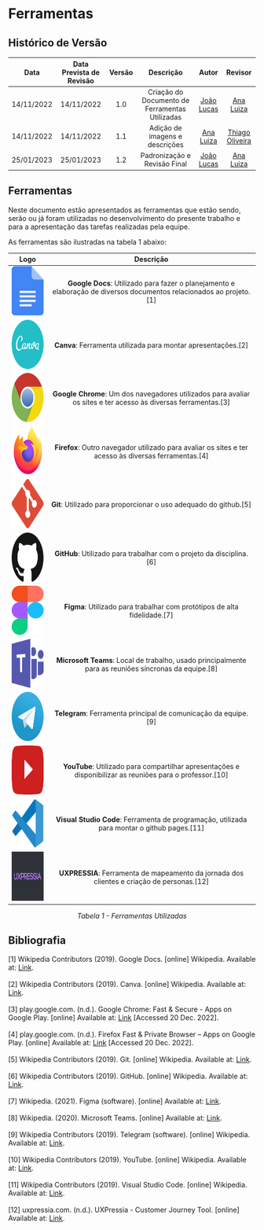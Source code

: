 # Ferramentas

## <a>Histórico de Versão</a>
|    Data    | Data Prevista de Revisão | Versão |                   Descrição                    |                   Autor                    |                    Revisor                     |
| :--------: | :----------------------: | :----: | :--------------------------------------------: | :----------------------------------------: | :--------------------------------------------: |
| 14/11/2022 |        14/11/2022        |  1.0   | Criação do Documento de Ferramentas Utilizadas | [João Lucas](https://github.com/HacKairos) |     [Ana Luiza](https://github.com/AnHoff)     |
| 14/11/2022 |        14/11/2022        |  1.1   |         Adição de imagens e descrições         |   [Ana Luiza](https://github.com/AnHoff)   | [Thiago Oliveira](https://github.com/Thiab394) |
| 25/01/2023 |        25/01/2023        |  1.2   |          Padronização e Revisão Final          | [João Lucas](https://github.com/HacKairos) |     [Ana Luiza](https://github.com/AnHoff)     |

## <a>Ferramentas</a>
Neste documento estão apresentados as ferramentas que estão sendo, serão ou já foram utilizadas no desenvolvimento do presente trabalho e para a apresentação das tarefas realizadas pela equipe.

As ferramentas são ilustradas na tabela 1 abaixo:

<Center>

|                                              Logo                                              |                                                      Descrição                                                       |
| :--------------------------------------------------------------------------------------------: | :------------------------------------------------------------------------------------------------------------------: |
|        <img src="../../assets/ferramentasLogo/docs.svg" width="100" height="100"></img>        | **Google Docs**: Utilizado para fazer o planejamento e elaboração de diversos documentos relacionados ao projeto.[1] |
|       <img src="../../assets/ferramentasLogo/canva.svg" width="100" height="100"></img>        |                            **Canva**: Ferramenta utilizada para montar apresentações.[2]                             |
|       <img src="../../assets/ferramentasLogo/chrome.svg" width="100" height="100"></img>       |   **Google Chrome**: Um dos navegadores utilizados para avaliar os sites e ter acesso às diversas ferramentas.[3]    |
|      <img src="../../assets/ferramentasLogo/firefox.svg" width="100" height="100"></img>       |        **Firefox**: Outro navegador utilizado para avaliar os sites e ter acesso às diversas ferramentas.[4]         |
|        <img src="../../assets/ferramentasLogo/git.svg" width="100" height="100"></img>         |                          **Git**: Utilizado para proporcionar o uso adequado do github.[5]                           |
|       <img src="../../assets/ferramentasLogo/github.svg" width="100" height="100"></img>       |                         **GitHub**: Utilizado para trabalhar com o projeto da disciplina.[6]                         |
|       <img src="../../assets/ferramentasLogo/figma.svg" width="100" height="100"></img>        |                      **Figma**: Utilizado para trabalhar com protótipos de alta fidelidade.[7]                       |
|  <img src="../../assets/ferramentasLogo/microsoft-teams.svg" width="100" height="100"></img>   |        **Microsoft Teams**: Local de trabalho, usado principalmente para as reuniões síncronas da equipe.[8]         |
|      <img src="../../assets/ferramentasLogo/telegram.svg" width="100" height="100"></img>      |                           **Telegram**: Ferramenta principal de comunicação da equipe.[9]                            |
|      <img src="../../assets/ferramentasLogo/youtube.svg" width="100" height="100"></img>       |      **YouTube**: Utilizado para compartilhar apresentações e disponibilizar as reuniões para o professor.[10]       |
| <img src="../../assets/ferramentasLogo/visual-studio-code.svg" width="100" height="100"></img> |             **Visual Studio Code**: Ferramenta de programação, utilizada para montar o github pages.[11]             |
|     <img src="../../assets/ferramentasLogo/uxpressia.png" width="100" height="100"></img>      |              **UXPRESSIA**: Ferramenta de mapeamento da jornada dos clientes e criação de personas.[12]              |
    
*Tabela 1 - Ferramentas Utilizadas*

</center>

## <a>Bibliografia</a>
[1] Wikipedia Contributors (2019). Google Docs. [online] Wikipedia. Available at: [Link](https://en.wikipedia.org/wiki/Google_Docs).<br></br>
[2] Wikipedia Contributors (2019). Canva. [online] Wikipedia. Available at: [Link](https://en.wikipedia.org/wiki/Canva).<br></br>
[3] play.google.com. (n.d.). Google Chrome: Fast & Secure - Apps on Google Play. [online] Available at: [Link](https://play.google.com/store/apps/details?id=com.android.chrome&hl=en_CA&gl=US) [Accessed 20 Dec. 2022].‌<br></br>
[4] play.google.com. (n.d.). Firefox Fast & Private Browser – Apps on Google Play. [online] Available at: [Link](https://play.google.com/store/apps/details?id=org.mozilla.firefox&hl=en_SG&gl=US) [Accessed 20 Dec. 2022].<br></br>
[5] Wikipedia Contributors (2019). Git. [online] Wikipedia. Available at: [Link](https://en.wikipedia.org/wiki/Git).<br></br>
[6] Wikipedia Contributors (2019). GitHub. [online] Wikipedia. Available at: [Link](https://en.wikipedia.org/wiki/GitHub).<br></br>
[7] Wikipedia. (2021). Figma (software). [online] Available at: [Link](https://en.wikipedia.org/wiki/Figma_(software)).<br></br>
[8] Wikipedia. (2020). Microsoft Teams. [online] Available at: [Link](https://en.wikipedia.org/wiki/Microsoft_Teams).<br></br>
[9] Wikipedia Contributors (2019). Telegram (software). [online] Wikipedia. Available at: [Link](https://en.wikipedia.org/wiki/Telegram_(software)).<br></br>
[10] Wikipedia Contributors (2019). YouTube. [online] Wikipedia. Available at: [Link](https://en.wikipedia.org/wiki/YouTube).<br></br>
[11] Wikipedia Contributors (2019). Visual Studio Code. [online] Wikipedia. Available at: [Link](https://en.wikipedia.org/wiki/Visual_Studio_Code).<br></br>
[12] uxpressia.com. (n.d.). UXPressia - Customer Journey Tool. [online] Available at: [Link](https://uxpressia.com/).

‌
‌
‌‌‌